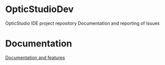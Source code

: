 # OpticStudioDev
OpticStudio IDE project repository Documentation and reporting of Issues


# Documentation
[Documentation and features](https://www.emilianojan.com.ar/lambdaStudio/main.html)

